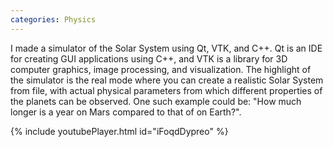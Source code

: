 ```yaml
---
categories: Physics
---
```

I made a simulator of the Solar System using Qt, VTK, and C++. Qt is an IDE for creating GUI applications using C++, and VTK is a library for 3D computer graphics, image processing, and visualization. The highlight of the simulator is the real mode where you can create a realistic Solar System from file, with actual physical parameters from which different properties of the planets can be observed. One such example could be: "How much longer is a year on Mars compared to that of on Earth?".

{% include youtubePlayer.html id="iFoqdDypreo" %}
